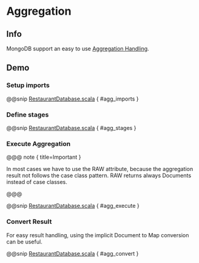 # Aggregation

## Info

MongoDB support an easy to use [Aggregation Handling](https://docs.mongodb.com/manual/aggregation/).

## Demo

### Setup imports

@@snip [RestaurantDatabase.scala](/src/test/scala/com/sfxcode/nosql/mongo/operation/AggregationSpec.scala) { #agg_imports }

### Define stages

@@snip [RestaurantDatabase.scala](/src/test/scala/com/sfxcode/nosql/mongo/operation/AggregationSpec.scala) { #agg_stages }

### Execute Aggregation

@@@ note { title=Important }

In most cases we have to use the RAW attribute, because the aggregation result not follows the case class pattern. RAW returns always Documents instead of case classes.

@@@

@@snip [RestaurantDatabase.scala](/src/test/scala/com/sfxcode/nosql/mongo/operation/AggregationSpec.scala) { #agg_execute }

### Convert Result

For easy result handling, using the implicit Document to Map conversion can be useful.

@@snip [RestaurantDatabase.scala](/src/test/scala/com/sfxcode/nosql/mongo/operation/AggregationSpec.scala) { #agg_convert }